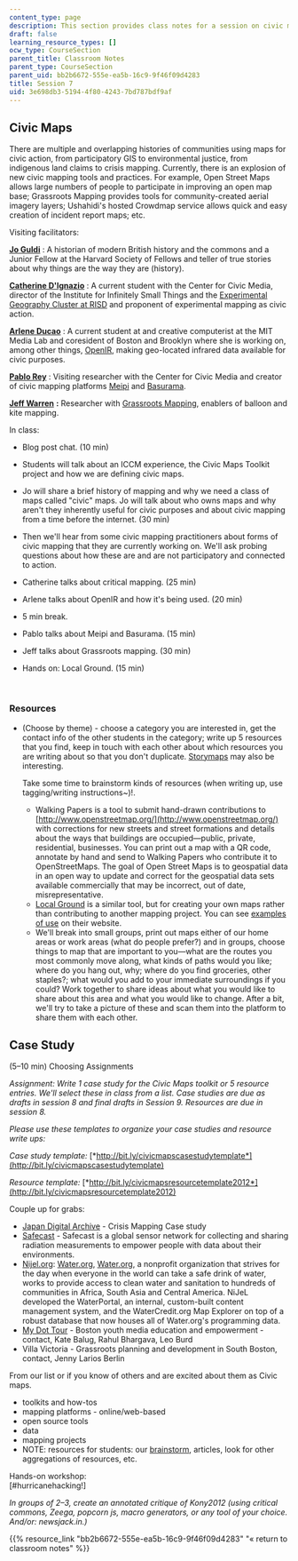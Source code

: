```yaml
---
content_type: page
description: This section provides class notes for a session on civic maps.
draft: false
learning_resource_types: []
ocw_type: CourseSection
parent_title: Classroom Notes
parent_type: CourseSection
parent_uid: bb2b6672-555e-ea5b-16c9-9f46f09d4283
title: Session 7
uid: 3e698db3-5194-4f80-4243-7bd787bdf9af
---
```

## Civic Maps

There are multiple and overlapping histories of communities using maps for civic action, from participatory GIS to environmental justice, from indigenous land claims to crisis mapping. Currently, there is an explosion of new civic mapping tools and practices. For example, Open Street Maps allows large numbers of people to participate in improving an open map base; Grassroots Mapping provides tools for community-created aerial imagery layers; Ushahidi's hosted Crowdmap service allows quick and easy creation of incident report maps; etc.

Visiting facilitators:

[**Jo Guldi**](http://www.joguldi.com/) : A historian of modern British history and the commons and a Junior Fellow at the Harvard Society of Fellows and teller of true stories about why things are the way they are (history).

[**Catherine D'Ignazio**](http://www.kanarinka.com/) : A current student with the Center for Civic Media, director of the Institute for Infinitely Small Things and the [Experimental Geography Cluster at RISD](https://brianhouse.net/teaching/2013_spring/experimental_geography/) and proponent of experimental mapping as civic action.

[**Arlene Ducao**](https://www.media.mit.edu/people/arlduc/overview/) : A current student at and creative computerist at the MIT Media Lab and coresident of Boston and Brooklyn where she is working on, among other things, [OpenIR](https://www.media.mit.edu/publications/openir-open-infrared-enhancing-environmental-monitoring-through-accessible-remote-sensing-in-indonesia-and-beyond/), making geo-located infrared data available for civic purposes.

[**Pablo Rey**](https://www.pablorey.com.ar/about-us/) : Visiting researcher with the Center for Civic Media and creator of civic mapping platforms [Meipi](http://meipi.org/) and [Basurama](http://basurama.org/en/).

[**Jeff Warren**](http://unterbahn.com/) **:** Researcher with [Grassroots Mapping](http://grassrootsmapping.org/), enablers of balloon and kite mapping.

In class:

- Blog post chat. (10 min)
- Students will talk about an ICCM experience, the Civic Maps Toolkit project and how we are defining civic maps.
- Jo will share a brief history of mapping and why we need a class of maps called "civic" maps. Jo will talk about who owns maps and why aren't they inherently useful for civic purposes and about civic mapping from a time before the internet. (30 min)
- Then we'll hear from some civic mapping practitioners about forms of civic mapping that they are currently working on. We'll ask probing questions about how these are and are not participatory and connected to action.
- Catherine talks about critical mapping. (25 min)
- Arlene talks about OpenIR and how it's being used. (20 min)
- 5 min break.
- Pablo talks about Meipi and Basurama. (15 min)
- Jeff talks about Grassroots mapping. (30 min)
- Hands on: Local Ground. (15 min)      
      
     

### Resources

- (Choose by theme) - choose a category you are interested in, get the contact info of the other students in the category; write up 5 resources that you find, keep in touch with each other about which resources you are writing about so that you don't duplicate. [Storymaps](http://storymaps.esri.com/home/) may also be interesting.      
      
    Take some time to brainstorm kinds of resources (when writing up, use tagging/writing instructions~)!.      
      
    - Walking Papers is a tool to submit hand-drawn contributions to [http://www.openstreetmap.org/](http://www.openstreetmap.org/) with corrections for new streets and street formations and details about the ways that buildings are occupied—public, private, residential, businesses. You can print out a map with a QR code, annotate by hand and send to Walking Papers who contribute it to OpenStreetMaps. The goal of Open Street Maps is to geospatial data in an open way to update and correct for the geospatial data sets available commercially that may be incorrect, out of date, misrepresentative.
    - [Local Ground](http://localground.org/) is a similar tool, but for creating your own maps rather than contributing to another mapping project. You can see [examples of use](http://localground.org/pages/about/) on their website.
    - We'll break into small groups, print out maps either of our home areas or work areas (what do people prefer?) and in groups, choose things to map that are important to you—what are the routes you most commonly move along, what kinds of paths would you like; where do you hang out, why; where do you find groceries, other staples?; what would you add to your immediate surroundings if you could? Work together to share ideas about what you would like to share about this area and what you would like to change. After a bit, we'll try to take a picture of these and scan them into the platform to share them with each other.

## Case Study

(5–10 min) Choosing Assignments

*Assignment: Write 1 case study for the Civic Maps toolkit or 5 resource entries. We'll select these in class from a list. Case studies are due as drafts in session 8 and final drafts in Session 9. Resources are due in session 8.*

*Please use these templates to organize your case studies and resource write ups:*

*Case study template:* [*http://bit.ly/civicmapscasestudytemplate*](http://bit.ly/civicmapscasestudytemplate)

*Resource template:* [*http://bit.ly/civicmapsresourcetemplate2012*](http://bit.ly/civicmapsresourcetemplate2012)

Couple up for grabs:

- [Japan Digital Archive](http://jdarchive.org/en/item/2123935) - Crisis Mapping Case study
- [Safecast](http://blog.safecast.org/) - Safecast is a global sensor network for collecting and sharing radiation measurements to empower people with data about their environments.
- [Nijel.org](http://nijel.org/): [Water.org](http://water.org/), [Water.org](http://water.org/), a nonprofit organization that strives for the day when everyone in the world can take a safe drink of water, works to provide access to clean water and sanitation to hundreds of communities in Africa, South Asia and Central America. NiJeL developed the WaterPortal, an internal, custom-built content management system, and the WaterCredit.org Map Explorer on top of a robust database that now houses all of Water.org's programming data.
- [My Dot Tour](http://mydorchester.org/youth/mydottour) - Boston youth media education and empowerment - contact, Kate Balug, Rahul Bhargava, Leo Burd
- Villa Victoria - Grassroots planning and development in South Boston, contact, Jenny Larios Berlin

From our list or if you know of others and are excited about them as Civic maps.

- toolkits and how-tos
- mapping platforms - online/web-based
- open source tools
- data
- mapping projects
- NOTE: resources for students: our [brainstorm](http://bit.ly/civicmapscasesresourcesinterview), articles, look for other aggregations of resources, etc.

Hands-on workshop:      
\[#hurricanehacking!\]

*In groups of 2–3, create an annotated critique of Kony2012 (using critical commons, Zeega, popcorn js, macro generators, or any tool of your choice. And/or: newsjack.in.)*

{{% resource_link "bb2b6672-555e-ea5b-16c9-9f46f09d4283" "« return to classroom notes" %}}